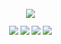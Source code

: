 
<p align="center">
<img src="https://i.imgur.com/SdazDfJ.png"/>
</p>

<div align="center">
  
[![](https://i.imgur.com/z5k3tsS.png)](https://bemyguest.123guestbook.com/) [![](https://i.imgur.com/fCtWs7a.png)](https://rentry.co/rmkshig) [![](https://i.imgur.com/68SnJZu.png)](https://rentry.co/shigcopiers) [![](https://i.imgur.com/KvF9idj.png)](https://arab.org/click-to-help/palestine/)
</div>
